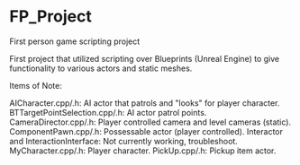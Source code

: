 # FP_Project
First person game scripting project

First project that utilized scripting over Blueprints (Unreal Engine) to give functionality to various actors and static meshes.

Items of Note:

AICharacter.cpp/.h: AI actor that patrols and "looks" for player character.
BTTargetPointSelection.cpp/.h: AI actor patrol points.
CameraDirector.cpp/.h: Player controlled camera and level cameras (static). 
ComponentPawn.cpp/.h: Possessable actor (player controlled).
Interactor and InteractionInterface: Not currently working, troubleshoot.
MyCharacter.cpp/.h: Player character.
PickUp.cpp/.h: Pickup item actor.
